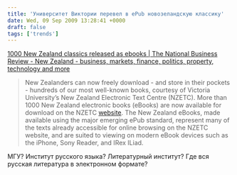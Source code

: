 ```yaml
---
title: 'Университет Виктории перевел в ePub новозеландскую классику'
date: Wed, 09 Sep 2009 13:28:41 +0000
draft: false
tags: ['trends']
---
```


[1000 New Zealand classics released as ebooks | The National Business Review - New Zealand - business, markets, finance, politics, property, technology and more](http://www.nbr.co.nz/article/1000-new-zealand-classics-released-ebooks-110297)

> New Zealanders can now freely download - and store in their pockets - hundreds of our most well-known books, courtesy of Victoria University’s New Zealand Electronic Text Centre (NZETC). More than 1000 New Zealand electronic books (eBooks) are now available for download on the NZETC [website](http://www.nzetc.org/). The New Zealand eBooks, made available using the major emerging ePub standard, represent many of the texts already accessible for online browsing on the NZETC website, and are suited to viewing on modern eBook devices such as the iPhone, Sony Reader, and IRex ILiad.

МГУ? Институт русского языка? Литературный институт? Где вся русская литература в электронном формате?